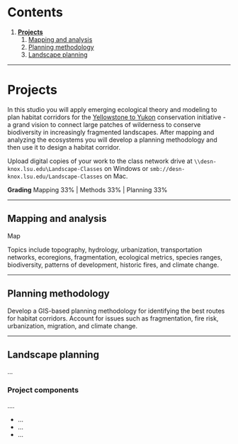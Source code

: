 # Contents

1. [**Projects**](#projects)
    1. [Mapping and analysis](#mapping-and-analysis)
    1. [Planning methodology](#planning-methodology)
    1. [Landscape planning](#landscape-planning)

---

# Projects

In this studio you will apply emerging ecological theory and modeling
to plan habitat corridors for the
[Yellowstone to Yukon](https://y2y.net/) conservation initiative -
a grand vision to connect large patches of wilderness
to conserve biodiversity in increasingly fragmented landscapes.
After mapping and analyzing the ecosystems
you will develop a planning methodology
and then use it to design a habitat corridor.

Upload digital copies of your work to the class network drive
at `\\desn-knox.lsu.edu\Landscape-Classes` on Windows
or `smb://desn-knox.lsu.edu/Landscape-Classes` on Mac.

**Grading** Mapping 33% | Methods 33% | Planning 33%

---

## Mapping and analysis
Map 

Topics include
topography, hydrology, urbanization, transportation networks,
ecoregions, fragmentation, ecological metrics,
species ranges, biodiversity, patterns of development,
historic fires, and climate change.

---

## Planning methodology
Develop a GIS-based planning methodology
for identifying the best routes for habitat corridors.
Account for issues such as
fragmentation, fire risk, urbanization, migration, and climate change.



---

## Landscape planning
...


### Project components
....
* ...
* ...
* ...
